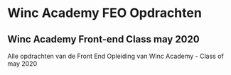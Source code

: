 # Winc Academy FEO Opdrachten

## Winc Academy Front-end Class may 2020

Alle opdrachten van de Front End Opleiding van Winc Academy - Class of may 2020
